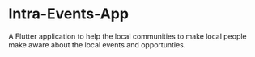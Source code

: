 # Intra-Events-App
A Flutter application to help the local communities to make local people make aware about the local events and opportunties.
